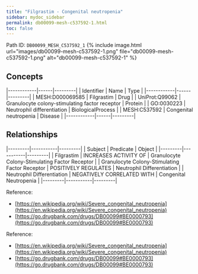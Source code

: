 ```yaml
---
title: "Filgrastim - Congenital neutropenia"
sidebar: mydoc_sidebar
permalink: db00099-mesh-c537592-1.html
toc: false 
---
```



Path ID: `DB00099_MESH_C537592_1`
{% include image.html url="images/db00099-mesh-c537592-1.png" file="db00099-mesh-c537592-1.png" alt="db00099-mesh-c537592-1" %}

## Concepts

|------------|------|---------|
| Identifier | Name | Type    |
|------------|------|---------|
| MESH:D000069585 | Filgrastim | Drug |
| UniProt:Q99062 | Granulocyte colony-stimulating factor receptor | Protein |
| GO:0030223 | Neutrophil differentiation | BiologicalProcess |
| MESH:C537592 | Congenital neutropenia | Disease |
|------------|------|---------|

## Relationships

|---------|-----------|---------|
| Subject | Predicate | Object  |
|---------|-----------|---------|
| Filgrastim | INCREASES ACTIVITY OF | Granulocyte Colony-Stimulating Factor Receptor |
| Granulocyte Colony-Stimulating Factor Receptor | POSITIVELY REGULATES | Neutrophil Differentiation |
| Neutrophil Differentiation | NEGATIVELY CORRELATED WITH | Congenital Neutropenia |
|---------|-----------|---------|

Reference: 
  - [https://en.wikipedia.org/wiki/Severe_congenital_neutropenia](https://en.wikipedia.org/wiki/Severe_congenital_neutropenia)
  - [https://go.drugbank.com/drugs/DB00099#BE0000793](https://go.drugbank.com/drugs/DB00099#BE0000793)

Reference: 
  - [https://en.wikipedia.org/wiki/Severe_congenital_neutropenia](https://en.wikipedia.org/wiki/Severe_congenital_neutropenia)
  - [https://go.drugbank.com/drugs/DB00099#BE0000793](https://go.drugbank.com/drugs/DB00099#BE0000793)
